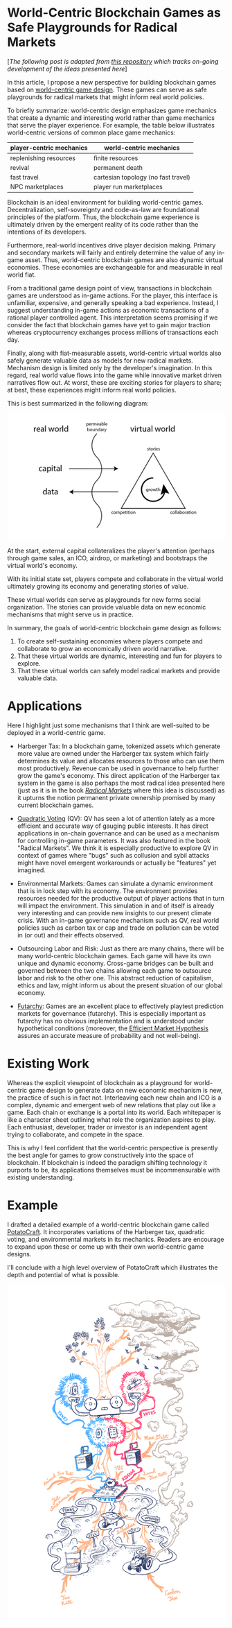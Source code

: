 # World-Centric Blockchain Games as Safe Playgrounds for Radical Markets

\[*The following post is adapted from [this repository](https://github.com/pdlla/P2CBG_design) which tracks on-going development of the ideas presented here*\]

In this article, I propose a new perspective for building blockchain games based on [world-centric game design](http://pdlla.org/posts/writing/2015-3_CBG.html). These games can serve as safe playgrounds for radical markets that might inform real world policies.

To briefly summarize: world-centric design emphasizes game mechanics that create a dynamic and interesting world rather than game mechanics that serve the player experience. For example, the table below illustrates world-centric versions of common place game mechanics:

|  player-centric mechanics |  world-centric mechanics             |
|---------------------------|--------------------------------------|
| replenishing resources    | finite resources                     |
| revival                   | permanent death                      |
| fast travel               | cartesian topology (no fast travel)  |
| NPC marketplaces          | player run marketplaces              |

Blockchain is an ideal environment for building world-centric games. Decentralization, self-sovreignty and code-as-law are foundational principles of the platform. Thus, the blockchain game experience is ultimately driven by the emergent reality of its code rather than the intentions of its developers.

Furthermore, real-world incentives drive player decision making. Primary and secondary markets will fairly and entirely determine the value of any in-game asset. Thus, world-centric blockchain games are also dynamic virtual economies. These economies are exchangeable for and measurable in real world fiat.

From a traditional game design point of view, transactions in blockchain games are understood as in-game actions. For the player, this interface is unfamiliar, expensive, and generally speaking a bad experience. Instead, I suggest understanding in-game actions as economic transactions of a rational player controlled agent. This interpretation seems promising if we consider the fact that blockchain games have yet to gain major traction whereas cryptocurrency exchanges process millions of transactions each day.

Finally, along with fiat-measurable assets, world-centric virtual worlds also safely generate valuable data as models for new radical markets. Mechanism design is limited only by the developer's imagination. In this regard, real world value flows into the game while innovative market driven narratives flow out. At worst, these are exciting stories for players to share; at best, these experiences might inform real world policies.

This is best summarized in the following diagram:

![](framework.png)

At the start, external capital collateralizes the player's attention (perhaps through game sales, an ICO, airdrop, or marketing) and bootstraps the virtual world's economy.

With its initial state set, players compete and collaborate in the virtual world ultimately growing its economy and generating stories of value.

These virtual worlds can serve as playgrounds for new forms social organization. The stories can provide valuable data on new economic mechanisms that might serve us in practice.

In summary, the goals of world-centric blockchain game design as follows:

1. To create self-sustaining economies where players compete and collaborate to grow an economically driven world narrative.
2. That these virtual worlds are dynamic, interesting and fun for players to explore.
3. That these virtual worlds can safely model radical markets and provide valuable data.

# Applications
Here I highlight just some mechanisms that I think are well-suited to be deployed in a world-centric game.

- Harberger Tax: In a blockchain game, tokenized assets which generate more value are owned under the Harberger tax system which fairly determines its value and allocates resources to those who can use them most productively. Revenue can be used in governance to help further grow the game's economy. This direct application of the Harberger tax system in the game is also perhaps the most radical idea presented here (just as it is in the book [_Radical Markets_](https://vitalik.ca/general/2018/04/20/radical_markets.html) where this idea is discussed) as it upturns the notion permanent private ownership promised by many current blockchain games.

- [Quadratic Voting](https://en.wikipedia.org/wiki/Quadratic_voting) (QV): QV has seen a lot of attention lately as a more efficient and accurate way of gauging public interests. It has direct applications in on-chain governance and can be used as a mechanism for controlling in-game parameters. It was also featured in the book "Radical Markets". We think it is especially productive to explore QV in context of games where "bugs" such as collusion and sybil attacks might have novel emergent workarounds or actually be "features" yet imagined.

- Environmental Markets: Games can simulate a dynamic environment that is in lock step with its economy. The environment provides resources needed for the productive output of player actions that in turn will impact the environment. This simulation in and of itself is already very interesting and can provide new insights to our present climate crisis. With an in-game governance mechanism such as QV, real world policies such as carbon tax or cap and trade on pollution can be voted in (or out) and their effects observed.

- Outsourcing Labor and Risk: Just as there are many chains, there will be many world-centric blockchain games. Each game will have its own unique and dynamic economy. Cross-game bridges can be built and governed between the two chains allowing each game to outsource labor and risk to the other one. This abstract reduction of capitalism, ethics and law, might inform us about the present situation of our global economy.

- [Futarchy](https://en.wikipedia.org/wiki/Futarchy): Games are an excellent place to effectively playtest prediction markets for governance (futarchy). This is especially important as futarchy has no obvious implementation and is understood under hypothetical conditions (moreover, the [Efficient Market Hypothesis](https://en.wikipedia.org/wiki/Efficient-market_hypothesis) assures an accurate measure of probability and not well-being).

# Existing Work
Whereas the explicit viewpoint of blockchain as a playground for world-centric game design to generate data on new economic mechanism is new, the practice of such is in fact not. Interleaving each new chain and ICO is a complex, dynamic and emergent web of new relations that play out like a game. Each chain or exchange is a portal into its world. Each whitepaper is like a character sheet outlining what role the organization aspires to play. Each enthusiast, developer, trader or investor is an independent agent trying to collaborate, and compete in the space.

This is why I feel confident that the world-centric perspective is presently the best angle for games to grow constructively into the space of blockchain. If blockchain is indeed the paradigm shifting technology it purports to be, its applications themselves must be incommensurable with existing understanding.

# Example

I drafted a detailed example of a world-centric blockchain game called [PotatoCraft](). It incorporates variations of the Harberger tax, quadratic voting, and environmental markets in its mechanics. Readers are encourage to expand upon these or come up with their own world-centric game designs.

I'll conclude with a high level overview of PotatoCraft which illustrates the depth and potential of what is possible.

![](potatocraft.png)
